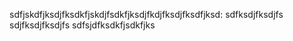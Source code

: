 sdfjskdfjksdjfksdkfjskdjfsdkfjksdjfkdjfksdjfksdfjksd:
sdfksdjfksdjfs
sdjfksdjfksdjfs
sdfsjdfksdkfjsdkfjks
